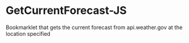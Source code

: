 # GetCurrentForecast-JS
Bookmarklet that gets the current forecast from api.weather.gov at the location specified
